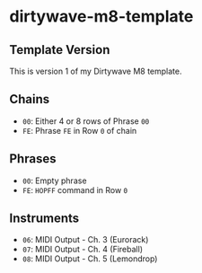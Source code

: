 # dirtywave-m8-template

## Template Version

This is version 1 of my Dirtywave M8 template.

## Chains

- `00`: Either 4 or 8 rows of Phrase `00`
- `FE`: Phrase `FE` in Row `0` of chain

## Phrases

- `00`: Empty phrase
- `FE`: `HOPFF` command in Row `0`

## Instruments

- `06`: MIDI Output - Ch. 3 (Eurorack)
- `07`: MIDI Output - Ch. 4 (Fireball)
- `08`: MIDI Output - Ch. 5 (Lemondrop)
